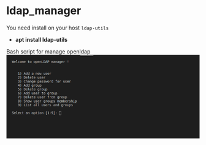# ldap_manager

You need install on your host `ldap-utils`

* **apt install ldap-utils**


Bash script for manage openldap
![Screenshot](https://github.com/inkdude/ldap_manager/blob/master/image.png)
